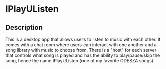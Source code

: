 # IPlayUListen

## Description
This is a desktop app that allows users to listen to music with each other. It comes with a chat room where users can interact with one another and a song library with music to choose from. There is a "host" for each server that controls what song is played and has the ability to play/pause/skip the song, hence the name IPlayUListen (one of my favorite ODESZA songs).
